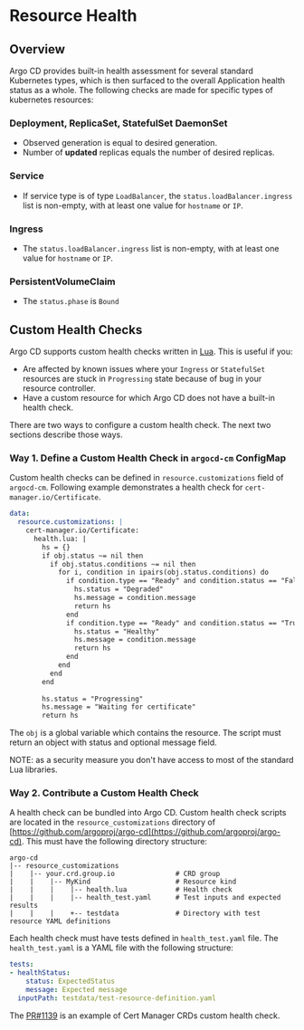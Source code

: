 # Resource Health

## Overview
Argo CD provides built-in health assessment for several standard Kubernetes types, which is then
surfaced to the overall Application health status as a whole. The following checks are made for
specific types of kubernetes resources:

### Deployment, ReplicaSet, StatefulSet DaemonSet
* Observed generation is equal to desired generation.
* Number of **updated** replicas equals the number of desired replicas.

### Service
* If service type is of type `LoadBalancer`, the `status.loadBalancer.ingress` list is non-empty,
with at least one value for `hostname` or `IP`.

### Ingress
* The `status.loadBalancer.ingress` list is non-empty, with at least one value for `hostname` or `IP`.

### PersistentVolumeClaim
* The `status.phase` is `Bound`

## Custom Health Checks

Argo CD supports custom health checks written in [Lua](https://www.lua.org/). This is useful if you:

* Are affected by known issues where your `Ingress` or `StatefulSet` resources are stuck in `Progressing` state because of bug in your resource controller.
* Have a custom resource for which Argo CD does not have a built-in health check.

There are two ways to configure a custom health check. The next two sections describe those ways.

### Way 1. Define a Custom Health Check in `argocd-cm` ConfigMap

Custom health checks can be defined in `resource.customizations` field of `argocd-cm`. Following example demonstrates a health check for `cert-manager.io/Certificate`.

```yaml
data:
  resource.customizations: |
    cert-manager.io/Certificate:
      health.lua: |
        hs = {}
        if obj.status ~= nil then
          if obj.status.conditions ~= nil then
            for i, condition in ipairs(obj.status.conditions) do
              if condition.type == "Ready" and condition.status == "False" then
                hs.status = "Degraded"
                hs.message = condition.message
                return hs
              end
              if condition.type == "Ready" and condition.status == "True" then
                hs.status = "Healthy"
                hs.message = condition.message
                return hs
              end
            end
          end
        end
        
        hs.status = "Progressing"
        hs.message = "Waiting for certificate"
        return hs
```
The `obj` is a global variable which contains the resource. The script must return an object with status and optional message field.

NOTE: as a security measure you don't have access to most of the standard Lua libraries.

### Way 2. Contribute a Custom Health Check

A health check can be bundled into Argo CD. Custom health check scripts are located in the `resource_customizations` directory of [https://github.com/argoproj/argo-cd](https://github.com/argoproj/argo-cd). This must have the following directory structure:

```
argo-cd
|-- resource_customizations
|    |-- your.crd.group.io               # CRD group
|    |    |-- MyKind                     # Resource kind
|    |    |    |-- health.lua            # Health check
|    |    |    |-- health_test.yaml      # Test inputs and expected results
|    |    |    +-- testdata              # Directory with test resource YAML definitions
```

Each health check must have tests defined in `health_test.yaml` file. The `health_test.yaml` is a YAML file with the following structure:

```yaml
tests:
- healthStatus:
    status: ExpectedStatus
    message: Expected message
  inputPath: testdata/test-resource-definition.yaml
```

The [PR#1139](https://github.com/argoproj/argo-cd/pull/1139) is an example of Cert Manager CRDs custom health check.
